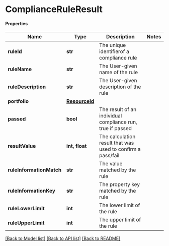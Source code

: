 # ComplianceRuleResult

#### Properties
Name | Type | Description | Notes
------------ | ------------- | ------------- | -------------
**ruleId** | **str** | The unique identifierof a compliance rule | 
**ruleName** | **str** | The User-given name of the rule | 
**ruleDescription** | **str** | The User-given description of the rule | 
**portfolio** | [**ResourceId**](ResourceId.md) |  | 
**passed** | **bool** | The result of an individual compliance run, true if passed | 
**resultValue** | **int, float** | The calculation result that was used to confirm a pass/fail | 
**ruleInformationMatch** | **str** | The value matched by the rule | 
**ruleInformationKey** | **str** | The property key matched by the rule | 
**ruleLowerLimit** | **int** | The lower limit of the rule | 
**ruleUpperLimit** | **int** | The upper limit of the rule | 

[[Back to Model list]](../README.md#documentation-for-models) [[Back to API list]](../README.md#documentation-for-api-endpoints) [[Back to README]](../README.md)

